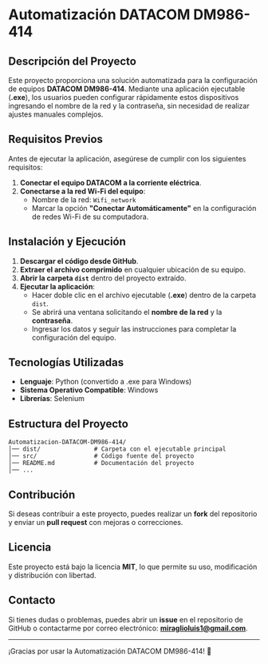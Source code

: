 # Automatización DATACOM DM986-414

## Descripción del Proyecto
Este proyecto proporciona una solución automatizada para la configuración de equipos **DATACOM DM986-414**. Mediante una aplicación ejecutable (**.exe**), los usuarios pueden configurar rápidamente estos dispositivos ingresando el nombre de la red y la contraseña, sin necesidad de realizar ajustes manuales complejos.

## Requisitos Previos
Antes de ejecutar la aplicación, asegúrese de cumplir con los siguientes requisitos:

1. **Conectar el equipo DATACOM a la corriente eléctrica**.
2. **Conectarse a la red Wi-Fi del equipo**:
   - Nombre de la red: `Wifi_network`
   - Marcar la opción **"Conectar Automáticamente"** en la configuración de redes Wi-Fi de su computadora.

## Instalación y Ejecución
1. **Descargar el código desde GitHub**.
2. **Extraer el archivo comprimido** en cualquier ubicación de su equipo.
3. **Abrir la carpeta `dist`** dentro del proyecto extraído.
4. **Ejecutar la aplicación**:
   - Hacer doble clic en el archivo ejecutable (**.exe**) dentro de la carpeta `dist`.
   - Se abrirá una ventana solicitando el **nombre de la red** y la **contraseña**.
   - Ingresar los datos y seguir las instrucciones para completar la configuración del equipo.

## Tecnologías Utilizadas
- **Lenguaje**: Python (convertido a .exe para Windows)
- **Sistema Operativo Compatible**: Windows
- **Librerías**: Selenium

## Estructura del Proyecto
```
Automatizacion-DATACOM-DM986-414/
│── dist/               # Carpeta con el ejecutable principal
│── src/                # Código fuente del proyecto
│── README.md           # Documentación del proyecto
│── ...
```

## Contribución
Si deseas contribuir a este proyecto, puedes realizar un **fork** del repositorio y enviar un **pull request** con mejoras o correcciones.

## Licencia
Este proyecto está bajo la licencia **MIT**, lo que permite su uso, modificación y distribución con libertad.

## Contacto
Si tienes dudas o problemas, puedes abrir un **issue** en el repositorio de GitHub o contactarme por correo electrónico: **miraglioluis1@gmail.com**.

---

¡Gracias por usar la Automatización DATACOM DM986-414! 🚀

